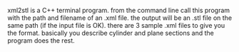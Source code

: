 xml2stl is a C++ terminal program.
from the command line call this program with the path and filename of an .xml file.
the output will be an .stl file on the same path (if the input file is OK).
there are 3 sample .xml files to give you the format.
basically you describe cylinder and plane sections and the program does the rest.
